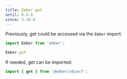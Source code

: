 ```yaml
---
title: Ember.get
until: 6.0.0
since: 5.10.0
---
```



Previously, get could be accessed via the `Ember` import:
```js
import Ember from 'ember';

Ember.get
```

If needed, get can be imported:
```js
import { get } from '@ember/object';
```
